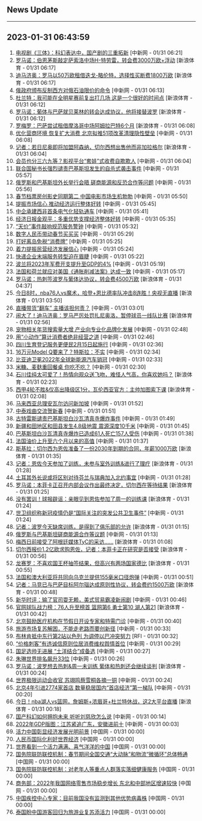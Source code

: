 ## News Update
---
2023-01-31 06:43:59
---
1. <a target="_blank" href="http://www.chinanews.com//cul/2023/01-31/9944147.shtml">电视剧《三体》：科幻表达中，国产剧的三重拓新</a> [中新网 - 01/31 06:21]
2. <a target="_blank" href="https://k.sina.cn/article_2018499075_784fda0302001lb44.html?from=sports&subch=osport">罗马诺：伯恩茅斯敲定萨索洛中场H-特劳雷，转会费3000万欧+浮动</a> [新浪体育 - 01/31 06:17]
3. <a target="_blank" href="https://k.sina.cn/article_2018499075_784fda0302001lb43.html?from=sports&subch=osport">迪马济奥：罗马以50万欧租借迭戈-略伦特，选择性买断费1800万欧</a> [新浪体育 - 01/31 06:17]
4. <a target="_blank" href="http://www.chinanews.com//gj/2023/01-31/9944146.shtml">俄政府颁布反制西方对俄石油限价的命令</a> [中新网 - 01/31 06:13]
5. <a target="_blank" href="https://k.sina.cn/article_2018499075_784fda0302001lb41.html?from=sports&subch=osport">杜兰特：我可能在全明星赛前复出打几场 这是一个很好的时间点</a> [新浪体育 - 01/31 06:12]
6. <a target="_blank" href="https://k.sina.cn/article_2018499075_784fda0302001lb42.html?from=sports&subch=osport">罗马诺：葡体与巴萨就贝莱林的转会达成协议，他将接替波罗</a> [新浪体育 - 01/31 06:12]
7. <a target="_blank" href="https://k.sina.cn/article_2018499075_784fda0302001lb3z.html?from=sports&subch=osport">罗梅罗：巴萨尝试租借摩洛哥中场阿姆拉巴特6个月</a> [新浪体育 - 01/31 06:08]
8. <a target="_blank" href="http://www.chinanews.com//cj/2023/01-31/9944145.shtml">优化营商环境 恢复扩大消费 北京拟推51项改革清理隐性壁垒</a> [中新网 - 01/31 06:08]
9. <a target="_blank" href="https://k.sina.cn/article_2018499075_784fda0302001lb3x.html?from=sports&subch=osport">记者：若日尼奥即将加盟阿森纳，切尔西想出售他而非加拉格尔</a> [新浪体育 - 01/31 06:04]
10. <a target="_blank" href="http://www.chinanews.com//cj/2023/01-31/9944144.shtml">会员也分三六九等？影视平台“套娃”式收费自欺欺人</a> [中新网 - 01/31 06:04]
11. <a target="_blank" href="http://www.chinanews.com//gj/2023/01-31/9944143.shtml">联合国秘书长强烈谴责巴基斯坦发生的自杀式袭击事件</a> [中新网 - 01/31 05:57]
12. <a target="_blank" href="http://www.chinanews.com//gj/2023/01-31/9944142.shtml">俄罗斯和巴基斯坦外长举行会晤 磋商能源和反恐合作等问题</a> [中新网 - 01/31 05:56]
13. <a target="_blank" href="http://www.chinanews.com//cj/2023/01-31/9944141.shtml">春节档票房创影史同期第二 中国电影市场生机勃勃</a> [中新网 - 01/31 05:50]
14. <a target="_blank" href="http://www.chinanews.com//cj/2023/01-31/9944140.shtml">提振市场信心 推动经济运行整体好转</a> [中新网 - 01/31 05:45]
15. <a target="_blank" href="http://www.chinanews.com//cj/2023/01-31/9944139.shtml">中企承建西非首条电气化轻轨通车</a> [中新网 - 01/31 05:41]
16. <a target="_blank" href="http://www.chinanews.com//cj/2023/01-31/9944138.shtml">经济日报金观平：多重优势支撑经济整体好转</a> [中新网 - 01/31 05:35]
17. <a target="_blank" href="http://www.chinanews.com//cj/2023/01-31/9944137.shtml">“天价”事件敲响规范服务警钟</a> [中新网 - 01/31 05:32]
18. <a target="_blank" href="http://www.chinanews.com//cj/2023/01-31/9944136.shtml">数字人民币带动春节买买买</a> [中新网 - 01/31 05:29]
19. <a target="_blank" href="http://www.chinanews.com//cj/2023/01-31/9944135.shtml">打好离岛免税“消费牌”</a> [中新网 - 01/31 05:25]
20. <a target="_blank" href="http://www.chinanews.com//cj/2023/01-31/9944134.shtml">着力提振民营经济发展信心</a> [中新网 - 01/31 05:24]
21. <a target="_blank" href="http://www.chinanews.com//cj/2023/01-31/9944133.shtml">快递企业末端服务转型迫在眉睫</a> [中新网 - 01/31 05:22]
22. <a target="_blank" href="http://www.chinanews.com//gj/2023/01-31/9944132.shtml">波兰将2023年军费开支提升至GDP的4%</a> [中新网 - 01/31 05:19]
23. <a target="_blank" href="http://www.chinanews.com//gj/2023/01-31/9944131.shtml">法国和荷兰就应对美国《通胀削减法案》达成一致</a> [中新网 - 01/31 05:17]
24. <a target="_blank" href="https://k.sina.cn/article_2018499075_784fda0302001lb3q.html?from=sports&subch=osport">罗马诺：热刺签波罗与葡体达协议，转会费4500万欧</a> [新浪体育 - 01/31 04:37]
25. <a target="_blank" href="https://k.sina.cn/article_1685707867_6479dc5b001019wwu.html?from=sports&subch=nba">今日8时，nba76人vs魔术，哈登+恩比德率队冲击8连胜！央视无直播</a> [新浪体育 - 01/31 03:50]
26. <a target="_blank" href="http://www.chinanews.com//cj/2023/01-31/9944130.shtml">直播带货“翻车” 主播该担何责？</a> [中新网 - 01/31 03:01]
27. <a target="_blank" href="https://k.sina.cn/article_2018499075_784fda0302001lb3d.html?from=sports&subch=osport">闹大了！迪马济奥：罗马严厉处罚扎尼奥洛，暂停球员一线队比赛</a> [新浪体育 - 01/31 02:56]
28. <a target="_blank" href="http://www.chinanews.com//cj/2023/01-31/9944129.shtml">宠物相关年货搜索量大增 产业向专业化品牌化发展</a> [中新网 - 01/31 02:48]
29. <a target="_blank" href="http://www.chinanews.com//cj/2023/01-31/9944128.shtml">用“小动作”算计消费者绝非经营之道</a> [中新网 - 01/31 02:46]
30. <a target="_blank" href="http://www.chinanews.com//sh/2023/01-31/9944127.shtml">四川生育登记服务更便民2月15日起施行</a> [中新网 - 01/31 02:36]
31. <a target="_blank" href="http://www.chinanews.com//cj/2023/01-31/9944126.shtml">16万元Model Q要来了？特斯拉：不实</a> [中新网 - 01/31 02:34]
32. <a target="_blank" href="http://www.chinanews.com//cj/2023/01-31/9944125.shtml">比亚迪卫冕2022年全球新能源汽车销冠</a> [中新网 - 01/31 02:33]
33. <a target="_blank" href="http://www.chinanews.com//life/2023/01-31/9944124.shtml">米糠、麦麸重回餐桌 你吃不吃？</a> [中新网 - 01/31 02:30]
34. <a target="_blank" href="https://k.sina.cn/article_1688096585_649e4f49020016wou.html?from=sports&subch=osport">石川佳纯太可爱了！热情向观众送飞吻，难怪人气高，你喜欢她吗？</a> [新浪体育 - 01/31 02:23]
35. <a target="_blank" href="https://k.sina.cn/article_2018499075_784fda0302001lb2w.html?from=sports&subch=osport">西甲4轮不胜&仅高出降级区1分，瓦伦西亚官方：主帅加图索下课</a> [新浪体育 - 01/31 02:08]
36. <a target="_blank" href="http://www.chinanews.com//gj/2023/01-31/9944123.shtml">马来西亚总理安瓦尔访问新加坡</a> [中新网 - 01/31 01:52]
37. <a target="_blank" href="http://www.chinanews.com//cul/2023/01-31/9944122.shtml">中泰戏曲交流贺新春</a> [中新网 - 01/31 01:51]
38. <a target="_blank" href="http://www.chinanews.com//gj/2023/01-31/9944121.shtml">古特雷斯谴责巴基斯坦白沙瓦清真寺爆炸事件</a> [中新网 - 01/31 01:49]
39. <a target="_blank" href="http://www.chinanews.com//sh/2023/01-31/9944120.shtml">新疆和田地区和田县发生4.8级地震 震源深度10千米</a> [中新网 - 01/31 01:45]
40. <a target="_blank" href="http://www.chinanews.com//gj/2023/01-31/9944119.shtml">巴基斯坦白沙瓦清真寺爆炸已造成61人死亡157人受伤</a> [中新网 - 01/31 01:38]
41. <a target="_blank" href="http://www.chinanews.com//cj/2023/01-31/9944118.shtml">法国油价上升至六个月以来的高值</a> [中新网 - 01/31 01:37]
42. <a target="_blank" href="https://k.sina.cn/article_2018499075_784fda0302001lb2m.html?from=sports&subch=osport">斯基拉：切尔西为恩佐准备了一份2030年到期的合同，年薪1000万欧</a> [新浪体育 - 01/31 01:35]
43. <a target="_blank" href="https://k.sina.cn/article_2018499075_784fda0302001lb2j.html?from=sports&subch=osport">记者：恩佐今天参加了训练，未参与室外训练&进行了理疗</a> [新浪体育 - 01/31 01:28]
44. <a target="_blank" href="http://www.chinanews.com//gj/2023/01-31/9944117.shtml">土耳其外长说或将区别对待芬兰与瑞典加入北约事宜</a> [中新网 - 01/31 01:28]
45. <a target="_blank" href="https://k.sina.cn/article_2018499075_784fda0302001lb2i.html?from=sports&subch=osport">罗马诺：本菲卡正召开内部会议作出最终决定，切尔西在等待结果</a> [新浪体育 - 01/31 01:25]
46. <a target="_blank" href="https://k.sina.cn/article_2018499075_784fda0302001lb2h.html?from=sports&subch=osport">没有罢训！球报辟谣：亲眼见到恩佐参加了周一的训练课</a> [新浪体育 - 01/31 01:24]
47. <a target="_blank" href="http://www.chinanews.com//gj/2023/01-31/9944116.shtml">世卫组织称新冠疫情仍是“国际关注的突发公共卫生事件”</a> [中新网 - 01/31 01:24]
48. <a target="_blank" href="https://k.sina.cn/article_2018499075_784fda0302001lb2g.html?from=sports&subch=osport">记者：波罗今天缺席训练，是得到了俱乐部的允许</a> [新浪体育 - 01/31 01:15]
49. <a target="_blank" href="http://www.chinanews.com//gj/2023/01-31/9944115.shtml">俄罗斯与巴基斯坦磋商能源合作等议题</a> [中新网 - 01/31 01:13]
50. <a target="_blank" href="https://k.sina.cn/article_1698513182_653d411e04001dch2.html?from=sports&subch=osport">梅西日前接受了阿根廷媒体TyC的采访……</a> [新浪体育 - 01/31 01:08]
51. <a target="_blank" href="https://k.sina.cn/article_2018499075_784fda0302001lb2f.html?from=sports&subch=osport">切尔西报价1.2亿欧求购恩佐，记者：本菲卡正在研究是否接受</a> [新浪体育 - 01/31 00:56]
52. <a target="_blank" href="https://k.sina.cn/article_2018499075_784fda0302001lb2e.html?from=sports&subch=osport">龙赛罗：不喜欢国王杯抽签结果，但高兴有两场国家德比</a> [新浪体育 - 01/31 00:55]
53. <a target="_blank" href="http://www.chinanews.com//gj/2023/01-31/9944114.shtml">法国和澳大利亚将共同向乌克兰提供155毫米口径炮弹</a> [中新网 - 01/31 00:51]
54. <a target="_blank" href="https://k.sina.cn/article_2018499075_784fda0302001lb2d.html?from=sports&subch=osport">记者：马竞已与巴萨目标阿尔瑙达成原则性协议，转会费约1500万欧</a> [新浪体育 - 01/31 00:48]
55. <a target="_blank" href="http://www.chinanews.com//gj/2023/01-31/9944113.shtml">新华时评：输了官司耍无赖，美式贸易霸凌新闹剧</a> [中新网 - 01/31 00:46]
56. <a target="_blank" href="https://k.sina.cn/article_2018499075_784fda0302001lb2c.html?from=sports&subch=osport">官网球队战力榜：76人升至榜首 篮网第6 勇士第10 湖人第21</a> [新浪体育 - 01/31 00:42]
57. <a target="_blank" href="http://www.chinanews.com//sh/2023/01-31/9944112.shtml">北京鼓励医疗机构在节假日开设专家和特需门诊</a> [中新网 - 01/31 00:40]
58. <a target="_blank" href="http://www.chinanews.com//cj/2023/01-31/9944111.shtml">旅游市场复苏解困，不能走老路而要创新径</a> [中新网 - 01/31 00:33]
59. <a target="_blank" href="https://www.rfi.fr/cn/%E8%B4%A2%E7%BB%8F%E5%BF%AB%E8%AE%AF/20230130-%E7%BE%8E%E8%82%A1%E6%97%A9%E7%9B%98%E8%B5%B0%E5%BC%B1-%E9%82%A3%E6%96%AF%E8%BE%BE%E5%85%8B%E6%8C%87%E6%95%B0%E8%B7%8C%E9%80%BE200%E7%82%B9">布林肯抵中东行第2站以色列 为调停以巴冲突努力</a> [RFI - 01/31 00:32]
60. <a target="_blank" href="http://www.chinanews.com//cj/2023/01-31/9944110.shtml">“价格刺客”有违诚信原则位居消费维权舆情首位</a> [中新网 - 01/31 00:29]
61. <a target="_blank" href="http://www.chinanews.com//ty/2023/01-31/9944109.shtml">国足选帅无进展 “土洋结合”成备选</a> [中新网 - 01/31 00:27]
62. <a target="_blank" href="http://www.chinanews.com//ty/2023/01-31/9944108.shtml">朱琳世界排名飙升33位</a> [中新网 - 01/31 00:26]
63. <a target="_blank" href="https://k.sina.cn/article_2018499075_784fda0302001lb27.html?from=sports&subch=osport">罗马诺：波罗想去热刺&周一未训练 葡体和热刺还会继续谈判</a> [新浪体育 - 01/31 00:24]
64. <a target="_blank" href="http://www.chinanews.com//ty/2023/01-31/9944107.shtml">世界极限运动会收官 苏翊鸣蔡雪桐各摘一铜</a> [中新网 - 01/31 00:24]
65. <a target="_blank" href="http://www.chinanews.com//cj/2023/01-31/9944106.shtml">北京4年引进2774家首店 数量稳居国内“首店经济”第一梯队</a> [中新网 - 01/31 00:20]
66. <a target="_blank" href="https://k.sina.cn/article_1685707867_6479dc5b001019wwi.html?from=sports&subch=nba">今日！nba湖人vs篮网，詹姆斯+浓眉哥+杜兰特休战，这2大平台直播</a> [新浪体育 - 01/31 00:18]
67. <a target="_blank" href="http://www.chinanews.com//cul/2023/01-31/9944105.shtml">国产科幻如何拥抱未来 听听刘慈欣怎么说</a> [中新网 - 01/31 00:14]
68. <a target="_blank" href="http://www.chinanews.com//cj/2023/01-31/9944104.shtml">2022年GDP版图：江苏紧追广东，安徽进前十</a> [中新网 - 01/31 00:03]
69. <a target="_blank" href="http://news.china.com.cn/2023-01/31/content_85080648.htm">活力中国彰显经济发展光明前景</a> [中国网 - 01/31 00:00]
70. <a target="_blank" href="http://news.china.com.cn/2023-01/31/content_85080647.htm">人民币国际化利好世界经济</a> [中国网 - 01/31 00:00]
71. <a target="_blank" href="http://news.china.com.cn/2023-01/31/content_85080661.htm">世界看到一个活力满满、喜气洋洋的中国</a> [中国网 - 01/31 00:00]
72. <a target="_blank" href="http://news.china.com.cn/2023-01/31/content_85080501.htm">国务院联防联控机制：春节期间全国交通“大动脉”和物流“微循环”总体畅通</a> [中国网 - 01/31 00:00]
73. <a target="_blank" href="http://news.china.com.cn/2023-01/31/content_85080500.htm">国务院联防联控机制：对老年人等重点人群落实落细健康服务</a> [中国网 - 01/31 00:00]
74. <a target="_blank" href="http://news.china.com.cn/2023-01/31/content_85080499.htm">商务部：2022年我国网络零售市场稳步增长 东北和中部地区增速较快</a> [中国网 - 01/31 00:00]
75. <a target="_blank" href="http://news.china.com.cn/2023-01/31/content_85080498.htm">中国疾控中心专家：目前我国没有监测到其他优势病毒株</a> [中国网 - 01/31 00:00]
76. <a target="_blank" href="http://news.china.com.cn/2023-01/31/content_85080662.htm">泰国盼中国游客回归为旅游业复苏添活力</a> [中国网 - 01/31 00:00]
